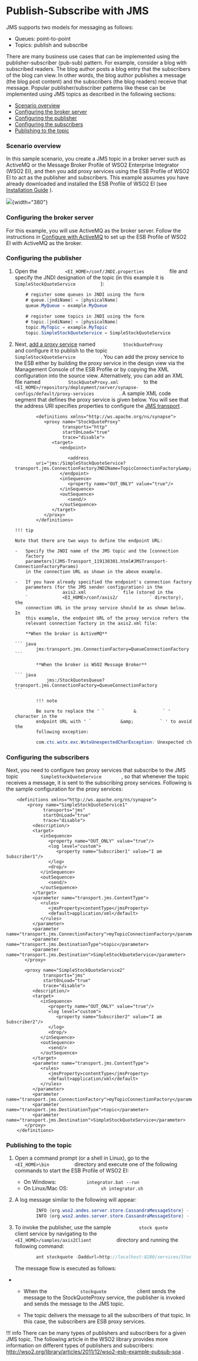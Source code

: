# Publish-Subscribe with JMS

JMS supports two models for messaging as follows:

-   Queues: point-to-point
-   Topics: publish and subscribe  

There are many business use cases that can be implemented using the
publisher-subscriber (pub-sub) pattern. For example, consider a blog
with subscribed readers. The blog author posts a blog entry that the
subscribers of the blog can view. In other words, the blog author
publishes a message (the blog post content) and the subscribers (the
blog readers) receive that message. Popular publisher/subscriber
patterns like these can be implemented using JMS topics as described in
the following sections:

-   [Scenario overview](#Publish-SubscribewithJMS-Scenariooverview)
-   [Configuring the broker
    server](#Publish-SubscribewithJMS-Configuringthebrokerserver)
-   [Configuring the
    publisher](#Publish-SubscribewithJMS-Configuringthepublisher)
-   [Configuring the
    subscribers](#Publish-SubscribewithJMS-Configuringthesubscribers)
-   [Publishing to the
    topic](#Publish-SubscribewithJMS-Publishingtothetopic)

### Scenario overview

In this sample scenario, you create a JMS topic in a broker server such
as ActiveMQ or the Message Broker Profile of WSO2 Enterprise Integrator
(WSO2 EI), and then you add proxy services using the ESB Profile of WSO2
EI to act as the publisher and subscribers. This example assumes you
have already downloaded and installed the ESB Profile of WSO2 EI (see
[Installation
Guide](https://docs.wso2.com/display/EI650/Installation+Guide) ).  

![](attachments/119130316/119130317.png){width="380"}  

### Configuring the broker server

For this example, you will use ActiveMQ as the broker server. Follow the
instructions in [Configure with ActiveMQ](_Configure_with_ActiveMQ_) to
set up the ESB Profile of WSO2 EI with ActiveMQ as the broker.

### Configuring the publisher

1.  Open the `           <EI_HOME>/conf/JNDI.properties          ` file
    and specify the JNDI designation of the topic (in this example it is
    `           SimpleStockQuoteService          ` ):

    ``` java
        # register some queues in JNDI using the form
        # queue.[jndiName] = [physicalName]
        queue.MyQueue = example.MyQueue
         
        # register some topics in JNDI using the form
        # topic.[jndiName] = [physicalName]
        topic.MyTopic = example.MyTopic
        topic.SimpleStockQuoteService = SimpleStockQuoteService
    ```

2.  Next, [add a proxy
    service](https://docs.wso2.com/display/EI650/Creating+a+Proxy+Service)
    named `           StockQuoteProxy          ` and configure it to
    publish to the topic `           SimpleStockQuoteService          `
    . You can add the proxy service to the ESB either by building the
    proxy service in the design view via the Management Console of the
    ESB Profile or by copying the XML configuration into the source
    view. Alternatively, you can add an XML file named
    `           StockQuoteProxy.xml          ` to the
    `           <EI_HOME>/repository/deployment/server/synapse-configs/default/proxy-services          `
    . A sample XML code segment that defines the proxy service is given
    below. You will see that the address URI specifies properties to
    configure the [JMS transport](_JMS_Transport_) .

    ``` html/xml
            <definitions xmlns="http://ws.apache.org/ns/synapse">
               <proxy name="StockQuoteProxy"
                      transports="http"
                      startOnLoad="true"
                      trace="disable">
                  <target>
                     <endpoint>
        
                        <address 
            uri="jms:/SimpleStockQuoteService?transport.jms.ConnectionFactoryJNDIName=TopicConnectionFactory&amp;java.naming.factory.initial=org.apache.activemq.jndi.ActiveMQInitialContextFactory&amp;java.naming.provider.url=tcp://localhost:61616&amp;transport.jms.DestinationType=topic"/>
                     </endpoint>
                     <inSequence>
                        <property name="OUT_ONLY" value="true"/>
                     </inSequence>
                     <outSequence>
                        <send/>
                     </outSequence>
                  </target>
               </proxy>
            </definitions>
    ```

        !!! tip
    
        Note that there are two ways to define the endpoint URL:
    
        -   Specify the JNDI name of the JMS topic and the [connection
            factory
            parameters](JMS-Transport_119130301.html#JMSTransport-ConnectionFactoryParams)
            in the connection URL as shown in the above example.
    
        -   If you have already specified the endpoint's connection factory
            parameters (for the JMS sender configuration) in the
            `             axis2.xml            ` file (stored in the
            `             <EI_HOME>/conf/axis2/            ` directory), the
            connection URL in the proxy service should be as shown below. In
            this example, the endpoint URL of the proxy service refers the
            relevant connection factory in the axis2.xml file:
    
            **When the broker is ActiveMQ**
    
        ``` java
                jms:transport.jms.ConnectionFactory=QueueConnectionFactory
        ```
        
                **When the broker is WSO2 Message Broker**
        
        ``` java
                    jms:/StockQuotesQueue?transport.jms.ConnectionFactory=QueueConnectionFactory
        ```
            
                !!! note
            
                Be sure to replace the ' `           &          ` ' character in the
                endpoint URL with ' `           &amp;          ` ' to avoid the
                following exception:
            
    ``` java
            com.ctc.wstx.exc.WstxUnexpectedCharException: Unexpected character '=' (code 61); expected a semi-colon after the reference for entity 'java.naming.factory.initial' at [row,col {unknown-source}
    ```
        

### Configuring the subscribers

Next, you need to configure two proxy services that subscribe to the JMS
topic `         SimpleStockQuoteService        ` , so that whenever the
topic receives a message, it is sent to the subscribing proxy services.
Following is the sample configuration for the proxy services:

``` html/xml
    <definitions xmlns="http://ws.apache.org/ns/synapse">
        <proxy name="SimpleStockQuoteService1"
              transports="jms"
              startOnLoad="true"
              trace="disable">
          <description/>
          <target>
             <inSequence>
                <property name="OUT_ONLY" value="true"/>
                <log level="custom">
                   <property name="Subscriber1" value="I am Subscriber1"/>
                </log>
                <drop/>
             </inSequence>
             <outSequence>
                <send/>
             </outSequence>
          </target>
          <parameter name="transport.jms.ContentType">
             <rules>
                <jmsProperty>contentType</jmsProperty>
                <default>application/xml</default>
             </rules>
          </parameter>
          <parameter name="transport.jms.ConnectionFactory">myTopicConnectionFactory</parameter>
          <parameter name="transport.jms.DestinationType">topic</parameter>
          <parameter name="transport.jms.Destination">SimpleStockQuoteService</parameter>
       </proxy>
    
       <proxy name="SimpleStockQuoteService2"
              transports="jms"
              startOnLoad="true"
              trace="disable">
          <description/>
          <target>
             <inSequence>
                <property name="OUT_ONLY" value="true"/>
                <log level="custom">
                   <property name="Subscriber2" value="I am Subscriber2"/>
                </log>
                <drop/>
             </inSequence>
             <outSequence>
                <send/>
             </outSequence>
          </target>
          <parameter name="transport.jms.ContentType">
             <rules>
                <jmsProperty>contentType</jmsProperty>
                <default>application/xml</default>
             </rules>
          </parameter>
          <parameter name="transport.jms.ConnectionFactory">myTopicConnectionFactory</parameter>
          <parameter name="transport.jms.DestinationType">topic</parameter>
          <parameter name="transport.jms.Destination">SimpleStockQuoteService</parameter>
       </proxy>
    </definitions>
```

### Publishing to the topic

1.  Open a command prompt (or a shell in Linux), go to the
    `           <EI_HOME>\bin          ` directory and execute one of
    the following commands to start the ESB Profile of WSO2 EI:

    -   On Windows: `            integrator.bat --run           `
    -   On Linux/Mac OS: `             sh integrator.sh            `

2.  A log message similar to the following will appear:

    ``` java
            INFO {org.wso2.andes.server.store.CassandraMessageStore} -  Created Topic : SimpleStockQuoteService
            INFO {org.wso2.andes.server.store.CassandraMessageStore} -  Registered Subscription tmp_127_0_0_1_44759_1 for Topic SimpleStockQuoteService
    ```

3.  To invoke the publisher, use the sample
    `           stock quote          ` client service by navigating to
    the `           <EI_HOME>/samples/axis2Client          ` directory
    and running the following command:

    ``` java
            ant stockquote -Daddurl=http://localhost:8280/services/StockQuoteProxy -Dmode=placeorder -Dsymbol=MSFT 
    ```

    The message flow is executed as follows:

-   -   When the `             stockquote            ` client sends the
        message to the StockQuoteProxy service, the publisher is invoked
        and sends the message to the JMS topic.

    -   The topic delivers the message to all the subscribers of that
        topic. In this case, the subscribers are ESB proxy services.

!!! info There can be many types of publishers and subscribers for a
given JMS topic. The following article in the WSO2 library provides more
information on different types of publishers and subscribers:
<http://wso2.org/library/articles/2011/12/wso2-esb-example-pubsub-soa> .
